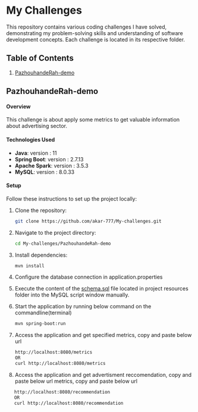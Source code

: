 # My Challenges

This repository contains various coding challenges I have solved, demonstrating my problem-solving skills and understanding of software development concepts. Each challenge is located in its respective folder.

## Table of Contents

1. [PazhouhandeRah-demo](#PazhouhandeRah-demo)





## PazhouhandeRah-demo

#### Overview
This challenge is about apply some metrics to get valuable information about advertising sector.

#### Technologies Used
- **Java**: version : 11
- **Spring Boot**: version : 2.7.13
- **Apache Spark**: version : 3.5.3
- **MySQL**: version : 8.0.33

#### Setup
Follow these instructions to set up the project locally:
1. Clone the repository:
   ```bash
   git clone https://github.com/akar-777/My-challenges.git
2. Navigate to the project directory:
   ```bash
   cd My-challenges/PazhouhandeRah-demo

3. Install dependencies:
   ```bash
   mvn install

4. Configure the database connection in application.properties

5. Execute the content of the [schema.sql](https://github.com/akar-777/My-challenges/raw/refs/heads/main/PazhouhandeRah-demo/src/main/resources/schema.sql) file located in project resources folder into the MySQL script window manually.

6. Start the application by running below command on the commandline(terminal)
   ```bash
   mvn spring-boot:run

7. Access the application and get specified metrics, copy and paste below url
   ```bash
   http://localhost:8080/metrics
   OR
   curl http://localhost:8080/metrics

8. Access the application and get advertisment reccomendation, copy and paste below url metrics, copy and paste below url
```bash
   http://localhost:8080/recommendation
   OR
   curl http://localhost:8080/recommendation

